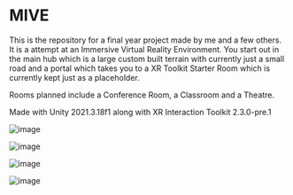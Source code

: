 # MIVE
This is the repository for a final year project made by me and a few others. It is a attempt at an Immersive Virtual Reality Environment. You start out in the main hub which is a large custom built terrain with currently just a small road and a portal which takes you to a XR Toolkit Starter Room which is currently kept just as a placeholder.

Rooms planned include a Conference Room, a Classroom and a Theatre.

Made with Unity 2021.3.18f1 along with XR Interaction Toolkit 2.3.0-pre.1

![image](https://user-images.githubusercontent.com/60006877/224762363-2992893a-19bf-4645-9948-b79dfbf5cc88.png)

![image](https://user-images.githubusercontent.com/60006877/224762538-e99d11a0-2b72-459c-8f2c-6c90415bd5fb.png)

![image](https://user-images.githubusercontent.com/60006877/224762675-e77d23d5-1294-48b6-8c15-3122990595ea.png)

![image](https://user-images.githubusercontent.com/60006877/224763216-1f1850a8-02c8-4a2b-ba24-aadcdccae6ed.png)
